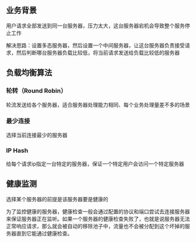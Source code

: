 ## 业务背景

用户请求全部发送到同一台服务器，压力太大，这台服务器宕机会导致整个服务停止工作

解决思路：设置多态服务器，然后设置一个中间服务器，让这台服务器负责接受请求，然后判断哪台服务器负载比较低，将当前请求发送给负载比较低的服务器

## 负载均衡算法

### 轮转（Round Robin）

轮流发送给各个服务器，适合服务器处理能力相同、每个业务处理量差不多的场景

### 最少连接

选择当前连接最少的服务器

### IP Hash

给每个请求ip指定一台特定的服务器，保证一个特定用户会访问一个特定服务器

## 健康监测

选择某个服务器的前提是该服务器要是健康的

为了监控健康的服务器，健康检查一般会通过配置的协议和端口尝试去连接服务器来保证服务器正在监听。如果一个服务器的健康检查失败了，也就是说服务器无法正常响应请求，那么就会被自动的移除池子中，流量也不会被分配到这个坏掉的服务器直到它能通过健康检查。

